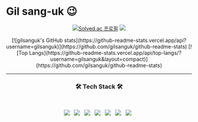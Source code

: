# Gil sang-uk 😉

<div align="center">
   
 [![Solved.ac 프로필](http://mazassumnida.wtf/api/v2/generate_badge?boj=sona_supporter)](https://solved.ac/sona_supporter)
<img src="http://mazandi.herokuapp.com/api?handle=sona_supporter&theme=cold"/>
</div>
<div align="center">
 [![gilsanguk's GitHub stats](https://github-readme-stats.vercel.app/api?username=gilsanguk)](https://github.com/gilsanguk/github-readme-stats) 
 [![Top Langs](https://github-readme-stats.vercel.app/api/top-langs/?username=gilsanguk&layout=compact)](https://github.com/gilsanguk/github-readme-stats)
</div>
  
---
<h3 align="center"><b>🛠 Tech Stack 🛠</b></h3>
</br>
<p align="center">
<img src="https://img.shields.io/badge/Python-3776AB?style=flat-square&logo=python&logoColor=white"/></a> &nbsp
<img src="https://img.shields.io/badge/c++-00599C?style=flat-square&logo=c%2B%2B&logoColor=white"/></a> &nbsp 
<img src="https://img.shields.io/badge/HTML5-E34F26?style=flat-square&logo=HTML5&logoColor=white"/></a> &nbsp
<img src="https://img.shields.io/badge/CSS3-1572B6?style=flat-square&logo=CSS3&logoColor=white"/></a> &nbsp
<img src="https://img.shields.io/badge/JavaScript-F7DF1E?style=flat-square&logo=JavaScript&logoColor=white"/></a> &nbsp
<img src="https://img.shields.io/badge/django-092E20?style=flat-square&logo=django&logoColor=white"/></a> &nbsp
<img src="https://img.shields.io/badge/Vue.js-4FC08D?style=flat-square&logo=Vue.js&logoColor=white"/></a> &nbsp </p>
